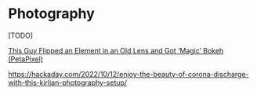 # Photography

[TODO]

[This Guy Flipped an Element in an Old Lens and Got ‘Magic’ Bokeh  (PetaPixel)](https://petapixel.com/2018/08/02/this-guy-flipped-an-element-in-an-old-lens-and-got-magic-bokeh/)

https://hackaday.com/2022/10/12/enjoy-the-beauty-of-corona-discharge-with-this-kirlian-photography-setup/
